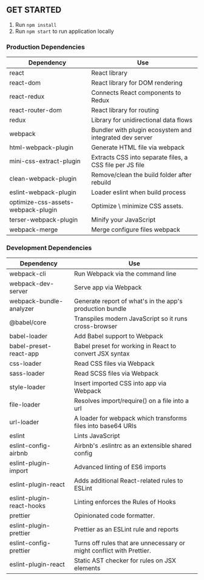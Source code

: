 ## GET STARTED

1. Run `npm install`
2. Run `npm start` to run application locally

### Production Dependencies

| **Dependency**                     | **Use**                                                  |
| ---------------------------------- | -------------------------------------------------------- |
| react                              | React library                                            |
| react-dom                          | React library for DOM rendering                          |
| react-redux                        | Connects React components to Redux                       |
| react-router-dom                   | React library for routing                                |
| redux                              | Library for unidirectional data flows                    |
| webpack                            | Bundler with plugin ecosystem and integrated dev server  |
| html-webpack-plugin                | Generate HTML file via webpack                           |
| mini-css-extract-plugin            | Extracts CSS into separate files, a CSS file per JS file |
| clean-webpack-plugin               | Remove/clean the build folder after rebuild              |
| eslint-webpack-plugin              | Loader eslint when build process                         |
| optimize-css-assets-webpack-plugin | Optimize \ minimize CSS assets.                          |
| terser-webpack-plugin              | Minify your JavaScript                                   |
| webpack-merge                      | Merge configure files webpack                            |

### Development Dependencies

| **Dependency**            | **Use**                                                               |
| ------------------------- | --------------------------------------------------------------------- |
| webpack-cli               | Run Webpack via the command line                                      |
| webpack-dev-server        | Serve app via Webpack                                                 |
| webpack-bundle-analyzer   | Generate report of what's in the app's production bundle              |
| @babel/core               | Transpiles modern JavaScript so it runs cross-browser                 |
| babel-loader              | Add Babel support to Webpack                                          |
| babel-preset-react-app    | Babel preset for working in React to convert JSX syntax               |
| css-loader                | Read CSS files via Webpack                                            |
| sass-loader               | Read SCSS files via Webpack                                           |
| style-loader              | Insert imported CSS into app via Webpack                              |
| file-loader               | Resolves import/require() on a file into a url                        |
| url-loader                | A loader for webpack which transforms files into base64 URIs          |
| eslint                    | Lints JavaScript                                                      |
| eslint-config-airbnb      | Airbnb's .eslintrc as an extensible shared config                     |
| eslint-plugin-import      | Advanced linting of ES6 imports                                       |
| eslint-plugin-react       | Adds additional React-related rules to ESLint                         |
| eslint-plugin-react-hooks | Linting enforces the Rules of Hooks                                   |
| prettier                  | Opinionated code formatter.                                           |
| eslint-plugin-prettier    | Prettier as an ESLint rule and reports                                |
| eslint-config-prettier    | Turns off rules that are unnecessary or might conflict with Prettier. |
| eslint-plugin-react       | Static AST checker for rules on JSX elements                          |
